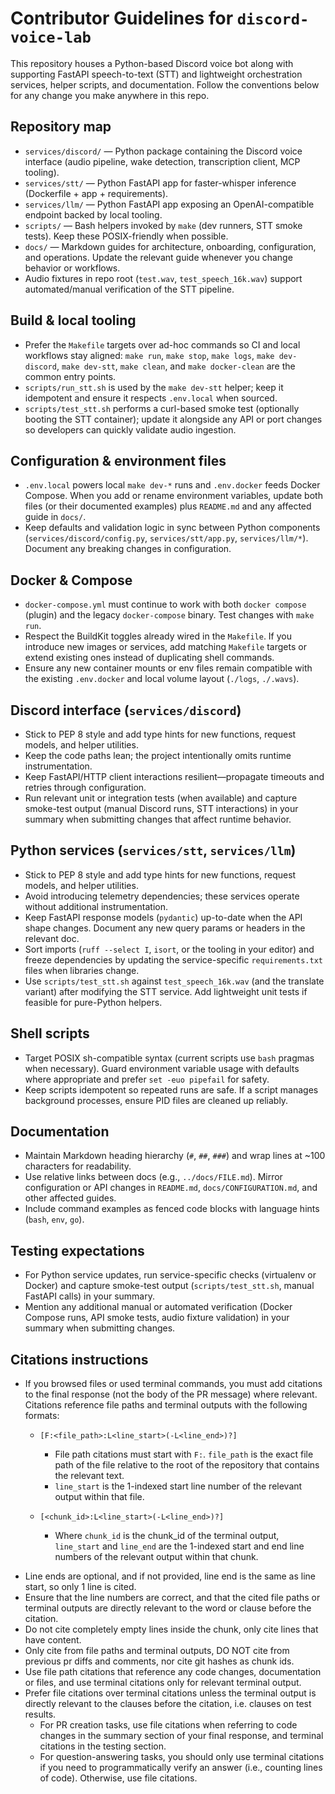 # Contributor Guidelines for `discord-voice-lab`

This repository houses a Python-based Discord voice bot along with supporting FastAPI speech-to-text (STT) and lightweight orchestration services, helper scripts, and documentation. Follow the conventions below for any change you make anywhere in this repo.

## Repository map
- `services/discord/` — Python package containing the Discord voice interface (audio pipeline, wake detection, transcription client, MCP tooling).
- `services/stt/` — Python FastAPI app for faster-whisper inference (Dockerfile + app + requirements).
- `services/llm/` — Python FastAPI app exposing an OpenAI-compatible endpoint backed by local tooling.
- `scripts/` — Bash helpers invoked by `make` (dev runners, STT smoke tests). Keep these POSIX-friendly when possible.
- `docs/` — Markdown guides for architecture, onboarding, configuration, and operations. Update the relevant guide whenever you change behavior or workflows.
- Audio fixtures in repo root (`test.wav`, `test_speech_16k.wav`) support automated/manual verification of the STT pipeline.

## Build & local tooling
- Prefer the `Makefile` targets over ad-hoc commands so CI and local workflows stay aligned: `make run`, `make stop`, `make logs`, `make dev-discord`, `make dev-stt`, `make clean`, and `make docker-clean` are the common entry points.
- `scripts/run_stt.sh` is used by the `make dev-stt` helper; keep it idempotent and ensure it respects `.env.local` when sourced.
- `scripts/test_stt.sh` performs a curl-based smoke test (optionally booting the STT container); update it alongside any API or port changes so developers can quickly validate audio ingestion.

## Configuration & environment files
- `.env.local` powers local `make dev-*` runs and `.env.docker` feeds Docker Compose. When you add or rename environment variables, update both files (or their documented examples) plus `README.md` and any affected guide in `docs/`.
- Keep defaults and validation logic in sync between Python components (`services/discord/config.py`, `services/stt/app.py`, `services/llm/*`). Document any breaking changes in configuration.

## Docker & Compose
- `docker-compose.yml` must continue to work with both `docker compose` (plugin) and the legacy `docker-compose` binary. Test changes with `make run`.
- Respect the BuildKit toggles already wired in the `Makefile`. If you introduce new images or services, add matching `Makefile` targets or extend existing ones instead of duplicating shell commands.
- Ensure any new container mounts or env files remain compatible with the existing `.env.docker` and local volume layout (`./logs`, `./.wavs`).

## Discord interface (`services/discord`)
- Stick to PEP 8 style and add type hints for new functions, request models, and helper utilities.
- Keep the code paths lean; the project intentionally omits runtime instrumentation.
- Keep FastAPI/HTTP client interactions resilient—propagate timeouts and retries through configuration.
- Run relevant unit or integration tests (when available) and capture smoke-test output (manual Discord runs, STT interactions) in your summary when submitting changes that affect runtime behavior.

## Python services (`services/stt`, `services/llm`)
- Stick to PEP 8 style and add type hints for new functions, request models, and helper utilities.
- Avoid introducing telemetry dependencies; these services operate without additional instrumentation.
- Keep FastAPI response models (`pydantic`) up-to-date when the API shape changes. Document any new query params or headers in the relevant doc.
- Sort imports (`ruff --select I`, `isort`, or the tooling in your editor) and freeze dependencies by updating the service-specific `requirements.txt` files when libraries change.
- Use `scripts/test_stt.sh` against `test_speech_16k.wav` (and the translate variant) after modifying the STT service. Add lightweight unit tests if feasible for pure-Python helpers.

## Shell scripts
- Target POSIX sh-compatible syntax (current scripts use `bash` pragmas when necessary). Guard environment variable usage with defaults where appropriate and prefer `set -euo pipefail` for safety.
- Keep scripts idempotent so repeated runs are safe. If a script manages background processes, ensure PID files are cleaned up reliably.

## Documentation
- Maintain Markdown heading hierarchy (`#`, `##`, `###`) and wrap lines at ~100 characters for readability.
- Use relative links between docs (e.g., `../docs/FILE.md`). Mirror configuration or API changes in `README.md`, `docs/CONFIGURATION.md`, and other affected guides.
- Include command examples as fenced code blocks with language hints (`bash`, `env`, `go`).

## Testing expectations
- For Python service updates, run service-specific checks (virtualenv or Docker) and capture smoke-test output (`scripts/test_stt.sh`, manual FastAPI calls) in your summary.
- Mention any additional manual or automated verification (Docker Compose runs, API smoke tests, audio fixture validation) in your summary when submitting changes.

## Citations instructions

* If you browsed files or used terminal commands, you must add citations to the final response (not the body of the PR message) where relevant. Citations reference file paths and terminal outputs with the following formats:

  - `[F:<file_path>:L<line_start>(-L<line_end>)?]`

    - File path citations must start with `F:`. `file_path` is the exact file path of the file relative to the root of the repository that contains the relevant text.
    - `line_start` is the 1-indexed start line number of the relevant output within that file.

  - `[<chunk_id>:L<line_start>(-L<line_end>)?]`

    - Where `chunk_id` is the chunk_id of the terminal output, `line_start` and `line_end` are the 1-indexed start and end line numbers of the relevant output within that chunk.

- Line ends are optional, and if not provided, line end is the same as line start, so only 1 line is cited.
- Ensure that the line numbers are correct, and that the cited file paths or terminal outputs are directly relevant to the word or clause before the citation.
- Do not cite completely empty lines inside the chunk, only cite lines that have content.
- Only cite from file paths and terminal outputs, DO NOT cite from previous pr diffs and comments, nor cite git hashes as chunk ids.
- Use file path citations that reference any code changes, documentation or files, and use terminal citations only for relevant terminal output.
- Prefer file citations over terminal citations unless the terminal output is directly relevant to the clauses before the citation, i.e. clauses on test results.
  - For PR creation tasks, use file citations when referring to code changes in the summary section of your final response, and terminal citations in the testing section.
  - For question-answering tasks, you should only use terminal citations if you need to programmatically verify an answer (i.e., counting lines of code). Otherwise, use file citations.
